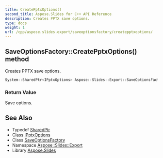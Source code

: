 ```yaml
---
title: CreatePptxOptions()
second_title: Aspose.Slides for C++ API Reference
description: Creates PPTX save options.
type: docs
weight: 1
url: /cpp/aspose.slides.export/saveoptionsfactory/createpptxoptions/
---
```

## SaveOptionsFactory::CreatePptxOptions() method


Creates PPTX save options.

```cpp
System::SharedPtr<IPptxOptions> Aspose::Slides::Export::SaveOptionsFactory::CreatePptxOptions() override
```


### Return Value

Save options.

## See Also

* Typedef [SharedPtr](../../system/sharedptr/)
* Class [IPptxOptions](../ipptxoptions/)
* Class [SaveOptionsFactory](./)
* Namespace [Aspose::Slides::Export](../)
* Library [Aspose.Slides](../../)